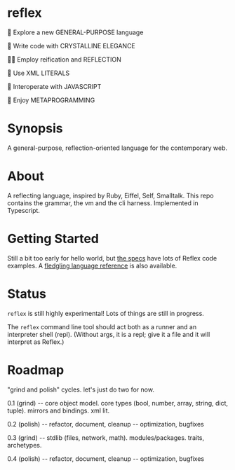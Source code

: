 # reflex

🤖 Explore a new GENERAL-PURPOSE language

💎 Write code with CRYSTALLINE ELEGANCE 

🕵🏻‍ Employ reification and REFLECTION

🎉 Use XML LITERALS

🥂 Interoperate with JAVASCRIPT 

🥳 Enjoy METAPROGRAMMING

# Synopsis

A general-purpose, reflection-oriented language for the contemporary web.

# About

A reflecting language, inspired by Ruby, Eiffel, Self, Smalltalk.
This repo contains the grammar, the vm and the cli harness.
Implemented in Typescript.

# Getting Started

Still a bit too early for hello world, but [the specs](src/reflex/Reflex.spec.ts) have lots of Reflex code examples.
A [fledgling language reference](LANGUAGE.md) is also available.

# Status
`reflex` is still highly experimental! Lots of things are still in progress.

The `reflex` command line tool should act both as a runner and an interpreter shell (repl).
(Without args, it is a repl; give it a file and it will interpret as Reflex.)

# Roadmap
"grind and polish" cycles. let's just do two for now.

0.1 (grind) -- core object model. core types (bool, number, array, string, dict, tuple). mirrors and bindings. xml lit.

0.2 (polish) -- refactor, document, cleanup -- optimization, bugfixes

0.3 (grind) -- stdlib (files, network, math). modules/packages. traits, archetypes.

0.4 (polish) -- refactor, document, cleanup -- optimization, bugfixes

